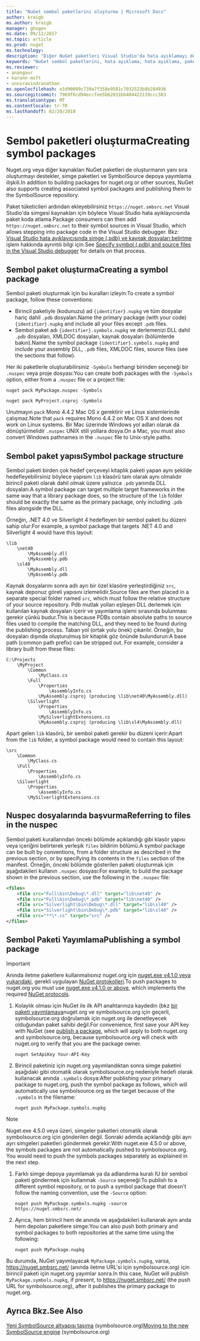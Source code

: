 ```yaml
---
title: "NuGet sembol paketlerini oluşturma | Microsoft Docs"
author: kraigb
ms.author: kraigb
manager: ghogen
ms.date: 09/12/2017
ms.topic: article
ms.prod: nuget
ms.technology: 
description: "Diğer NuGet paketleri Visual Studio'da hata ayıklamayı desteklemek için yalnızca sembolleri içeren NuGet paketleri oluşturma"
keywords: "NuGet sembol paketlerini, hata ayıklama, hata ayıklama, paket sembolleri, sembol paketi kuralları NuGet destekleyen NuGet paketi"
ms.reviewer:
- anangaur
- karann-msft
- unniravindranathan
ms.openlocfilehash: e1d90009c739a7f358e9581c7032523b8b284936
ms.sourcegitcommit: 7969f6cd94eccfee5b62031bb404422139ccc383
ms.translationtype: MT
ms.contentlocale: tr-TR
ms.lasthandoff: 02/20/2018
---
```

# <a name="creating-symbol-packages"></a><span data-ttu-id="94150-104">Sembol paketleri oluşturma</span><span class="sxs-lookup"><span data-stu-id="94150-104">Creating symbol packages</span></span>

<span data-ttu-id="94150-105">Nuget.org veya diğer kaynakları NuGet paketleri de oluşturmanın yanı sıra oluşturmayı destekler, simge paketleri ve SymbolSource depoya yayımlama ilişkili.</span><span class="sxs-lookup"><span data-stu-id="94150-105">In addition to building packages for nuget.org or other sources, NuGet also supports creating associated symbol packages and publishing them to the SymbolSource repository.</span></span>

<span data-ttu-id="94150-106">Paket tüketicileri ardından ekleyebilirsiniz `https://nuget.smbsrc.net` Visual Studio'da simgesi kaynakları için böylece Visual Studio hata ayıklayıcısında paket koda atlama.</span><span class="sxs-lookup"><span data-stu-id="94150-106">Package consumers can then add `https://nuget.smbsrc.net` to their symbol sources in Visual Studio, which allows stepping into package code in the Visual Studio debugger.</span></span> <span data-ttu-id="94150-107">Bkz: [Visual Studio hata ayıklayıcısında simge (.pdb) ve kaynak dosyaları belirtme](/visualstudio/debugger/specify-symbol-dot-pdb-and-source-files-in-the-visual-studio-debugger) işlem hakkında ayrıntılı bilgi için.</span><span class="sxs-lookup"><span data-stu-id="94150-107">See [Specify symbol (.pdb) and source files in the Visual Studio debugger](/visualstudio/debugger/specify-symbol-dot-pdb-and-source-files-in-the-visual-studio-debugger) for details on that process.</span></span>

## <a name="creating-a-symbol-package"></a><span data-ttu-id="94150-108">Sembol paket oluşturma</span><span class="sxs-lookup"><span data-stu-id="94150-108">Creating a symbol package</span></span>

<span data-ttu-id="94150-109">Sembol paketi oluşturmak için bu kuralları izleyin:</span><span class="sxs-lookup"><span data-stu-id="94150-109">To create a symbol package, follow these conventions:</span></span>

- <span data-ttu-id="94150-110">Birincil paketiyle (kodunuzu) ad `{identifier}.nupkg` ve tüm dosyalar hariç dahil `.pdb` dosyaları.</span><span class="sxs-lookup"><span data-stu-id="94150-110">Name the primary package (with your code) `{identifier}.nupkg` and include all your files except `.pdb` files.</span></span>
- <span data-ttu-id="94150-111">Sembol paket adı `{identifier}.symbols.nupkg` ve derlemenizi DLL dahil `.pdb` dosyaları, XMLDOC dosyaları, kaynak dosyaları (bölümlerde bakın).</span><span class="sxs-lookup"><span data-stu-id="94150-111">Name the symbol package `{identifier}.symbols.nupkg` and include your assembly DLL, `.pdb` files, XMLDOC files, source files (see the sections that follow).</span></span>

<span data-ttu-id="94150-112">Her iki paketlerle oluşturabilirsiniz `-Symbols` herhangi birinden seçeneği bir `.nuspec` veya proje dosyası:</span><span class="sxs-lookup"><span data-stu-id="94150-112">You can create both packages with the `-Symbols` option, either from a `.nuspec` file or a project file:</span></span>

```cli
nuget pack MyPackage.nuspec -Symbols

nuget pack MyProject.csproj -Symbols
```

<span data-ttu-id="94150-113">Unutmayın `pack` Mono 4.4.2 Mac OS x gerektirir ve Linux sistemlerinde çalışmaz.</span><span class="sxs-lookup"><span data-stu-id="94150-113">Note that `pack` requires Mono 4.4.2 on Mac OS X and does not work on Linux systems.</span></span> <span data-ttu-id="94150-114">Bir Mac üzerinde Windows yol adları olarak da dönüştürmelidir `.nuspec` UNIX stili yollara dosya.</span><span class="sxs-lookup"><span data-stu-id="94150-114">On a Mac, you must also convert Windows pathnames in the `.nuspec` file to Unix-style paths.</span></span>

## <a name="symbol-package-structure"></a><span data-ttu-id="94150-115">Sembol paket yapısı</span><span class="sxs-lookup"><span data-stu-id="94150-115">Symbol package structure</span></span>

<span data-ttu-id="94150-116">Sembol paketi birden çok hedef çerçeveyi kitaplık paketi yapan aynı şekilde hedefleyebilirsiniz böylece yapısını `lib` klasörü tam olarak aynı olmalıdır birincil paketi olarak dahil olmak üzere yalnızca `.pdb` yanında DLL dosyaları.</span><span class="sxs-lookup"><span data-stu-id="94150-116">A symbol package can target multiple target frameworks in the same way that a library package does, so the structure of the `lib` folder should be exactly the same as the primary package, only including `.pdb` files alongside the DLL.</span></span>

<span data-ttu-id="94150-117">Örneğin, .NET 4.0 ve Silverlight 4 hedefleyen bir sembol paketi bu düzeni sahip olur:</span><span class="sxs-lookup"><span data-stu-id="94150-117">For example, a symbol package that targets .NET 4.0 and Silverlight 4 would have this layout:</span></span>

    \lib
        \net40
            \MyAssembly.dll
            \MyAssembly.pdb
        \sl40
            \MyAssembly.dll
            \MyAssembly.pdb

<span data-ttu-id="94150-118">Kaynak dosyalarını sonra adlı ayrı bir özel klasöre yerleştirdiğiniz `src`, kaynak deponuz göreli yapısını izlemelidir.</span><span class="sxs-lookup"><span data-stu-id="94150-118">Source files are then placed in a separate special folder named `src`, which must follow the relative structure of your source repository.</span></span> <span data-ttu-id="94150-119">Pdb mutlak yolları eşleşen DLL derlemek için kullanılan kaynak dosyaları içerir ve yayımlama işlemi sırasında bulunması gerekir çünkü budur.</span><span class="sxs-lookup"><span data-stu-id="94150-119">This is because PDBs contain absolute paths to source files used to compile the matching DLL, and they need to be found during the publishing process.</span></span> <span data-ttu-id="94150-120">Taban yol (ortak yolu önek) çıkarılır. Örneğin, bu dosyaları dışında oluşturulmuş bir kitaplık göz önünde bulundurun:</span><span class="sxs-lookup"><span data-stu-id="94150-120">A base path (common path prefix) can be stripped out. For example, consider a library built from these files:</span></span>

    C:\Projects
        \MyProject
            \Common
                \MyClass.cs
            \Full
                \Properties
                    \AssemblyInfo.cs
                \MyAssembly.csproj (producing \lib\net40\MyAssembly.dll)
            \Silverlight
                \Properties
                    \AssemblyInfo.cs
                \MySilverlightExtensions.cs
                \MyAssembly.csproj (producing \lib\sl4\MyAssembly.dll)

<span data-ttu-id="94150-121">Apart gelen `lib` klasörü, bir sembol paketi gerekir bu düzeni içerir:</span><span class="sxs-lookup"><span data-stu-id="94150-121">Apart from the `lib` folder, a symbol package would need to contain this layout:</span></span>

    \src
        \Common
            \MyClass.cs
        \Full
            \Properties
                \AssemblyInfo.cs
        \Silverlight
            \Properties
                \AssemblyInfo.cs
            \MySilverlightExtensions.cs

## <a name="referring-to-files-in-the-nuspec"></a><span data-ttu-id="94150-122">Nuspec dosyalarında başvurma</span><span class="sxs-lookup"><span data-stu-id="94150-122">Referring to files in the nuspec</span></span>

<span data-ttu-id="94150-123">Sembol paketi kurallarından önceki bölümde açıklandığı gibi klasör yapısı veya içeriğini belirterek yerleşik `files` bildirim bölümü.</span><span class="sxs-lookup"><span data-stu-id="94150-123">A symbol package can be built by conventions, from a folder structure as described in the previous section, or by specifying its contents in the `files` section of the manifest.</span></span> <span data-ttu-id="94150-124">Örneğin, önceki bölümde gösterilen paketi oluşturmak için aşağıdakileri kullanın `.nuspec` dosyası:</span><span class="sxs-lookup"><span data-stu-id="94150-124">For example, to build the package shown in the previous section, use the following in the `.nuspec` file:</span></span>

```xml
<files>
    <file src="Full\bin\Debug\*.dll" target="lib\net40" />
    <file src="Full\bin\Debug\*.pdb" target="lib\net40" />
    <file src="Silverlight\bin\Debug\*.dll" target="lib\sl40" />
    <file src="Silverlight\bin\Debug\*.pdb" target="lib\sl40" />
    <file src="**\*.cs" target="src" />
</files>
```

## <a name="publishing-a-symbol-package"></a><span data-ttu-id="94150-125">Sembol Paketi Yayımlama</span><span class="sxs-lookup"><span data-stu-id="94150-125">Publishing a symbol package</span></span>

> [!Important]
> <span data-ttu-id="94150-126">Anında iletme paketlere kullanmalısınız nuget.org için [nuget.exe v4.1.0 veya yukarıdaki](https://www.nuget.org/downloads), gerekli uygulayan [NuGet protokolleri](../api/nuget-protocols.md).</span><span class="sxs-lookup"><span data-stu-id="94150-126">To push packages to nuget.org you must use [nuget.exe v4.1.0 or above](https://www.nuget.org/downloads), which implements the required [NuGet protocols](../api/nuget-protocols.md).</span></span>

1. <span data-ttu-id="94150-127">Kolaylık olması için NuGet ile ilk API anahtarınıza kaydedin (bkz [bir paketi yayımlamaya](../create-packages/publish-a-package.md)nuget.org ve symbolsource.org için geçerli, symbolsource.org doğrulamak için nuget.org ile denetleyecek olduğundan paket sahibi değil.</span><span class="sxs-lookup"><span data-stu-id="94150-127">For convenience, first save your API key with NuGet (see [publish a package](../create-packages/publish-a-package.md), which will apply to both nuget.org and symbolsource.org, because symbolsource.org will check with nuget.org to verify that you are the package owner.</span></span>

    ```cli
    nuget SetApiKey Your-API-Key
    ```

1. <span data-ttu-id="94150-128">Birincil paketiniz için nuget.org yayımlandıktan sonra simge paketini aşağıdaki gibi otomatik olarak symbolsource.org nedeniyle hedefi olarak kullanacak anında `.symbols` dosya:</span><span class="sxs-lookup"><span data-stu-id="94150-128">After publishing your primary package to nuget.org, push the symbol package as follows, which will automatically use symbolsource.org as the target because of the `.symbols` in the filename:</span></span>

    ```cli
    nuget push MyPackage.symbols.nupkg
    ```
> [!Note]
> <span data-ttu-id="94150-129">Nuget.exe 4.5.0 veya üzeri, simgeler paketleri otomatik olarak symbolsource.org için gönderilen değil. Sonraki adımda açıklandığı gibi ayrı ayrı simgeleri paketleri göndermek gerekir.</span><span class="sxs-lookup"><span data-stu-id="94150-129">With nuget.exe 4.5.0 or above, the symbols packages are not automatically pushed to symbolsource.org. You would need to push the symbols packages separately as explained in the next step.</span></span>

1. <span data-ttu-id="94150-130">Farklı simge depoya yayımlamak ya da adlandırma kuralı IU bir sembol paketi göndermek için kullanmak `-Source` seçeneği:</span><span class="sxs-lookup"><span data-stu-id="94150-130">To publish to a different symbol repository, or to push a symbol package that doesn't follow the naming convention, use the `-Source` option:</span></span>

    ```cli
    nuget push MyPackage.symbols.nupkg -source https://nuget.smbsrc.net/
    ```

1. <span data-ttu-id="94150-131">Ayrıca, hem birincil hem de anında ve aşağıdakileri kullanarak aynı anda hem depoları paketlere simge:</span><span class="sxs-lookup"><span data-stu-id="94150-131">You can also push both primary and symbol packages to both repositories at the same time using the following:</span></span>

    ```cli
    nuget push MyPackage.nupkg
    ```

<span data-ttu-id="94150-132">Bu durumda, NuGet yayımlayacak `MyPackage.symbols.nupkg`, varsa, https://nuget.smbsrc.net/ (anında iletme URL'si için symbolsource.org) için birincil paketi için nuget.org yayımlar sonra.</span><span class="sxs-lookup"><span data-stu-id="94150-132">In this case, NuGet will publish `MyPackage.symbols.nupkg`, if present, to https://nuget.smbsrc.net/ (the push URL for symbolsource.org), after it publishes the primary package to nuget.org.</span></span>

## <a name="see-also"></a><span data-ttu-id="94150-133">Ayrıca Bkz.</span><span class="sxs-lookup"><span data-stu-id="94150-133">See Also</span></span>

<span data-ttu-id="94150-134">[Yeni SymbolSource altyapısı taşıma](https://tripleemcoder.com/2015/10/04/moving-to-the-new-symbolsource-engine/) (symbolsource.org)</span><span class="sxs-lookup"><span data-stu-id="94150-134">[Moving to the new SymbolSource engine](https://tripleemcoder.com/2015/10/04/moving-to-the-new-symbolsource-engine/) (symbolsource.org)</span></span>
